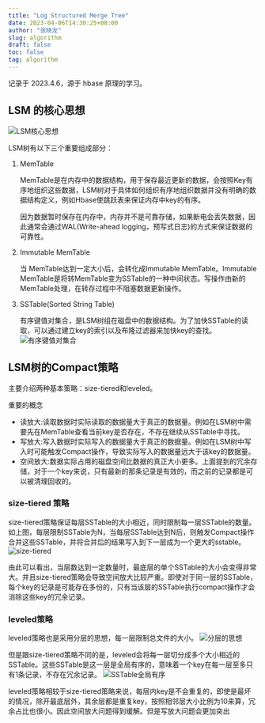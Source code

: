 ```yaml
---
title: "Log Structured Merge Tree"
date: 2023-04-06T14:30:25+08:00
author: "张晓龙"
slug: algorithm
draft: false
toc: false
tag: algorithm
---
```


记录于 2023.4.6，源于 hbase 原理的学习。

## LSM 的核心思想

![LSM核心思想](https://bed-image.oss-cn-beijing.aliyuncs.com/techwhims/2023-04-06_15-02-13.jpg)

LSM树有以下三个重要组成部分：

1. MemTable

    MemTable是在内存中的数据结构，用于保存最近更新的数据，会按照Key有序地组织这些数据，LSM树对于具体如何组织有序地组织数据并没有明确的数据结构定义，例如Hbase使跳跃表来保证内存中key的有序。

    因为数据暂时保存在内存中，内存并不是可靠存储，如果断电会丢失数据，因此通常会通过WAL(Write-ahead logging，预写式日志)的方式来保证数据的可靠性。

2. Immutable MemTable

    当 MemTable达到一定大小后，会转化成Immutable MemTable。Immutable MemTable是将转MemTable变为SSTable的一种中间状态。写操作由新的MemTable处理，在转存过程中不阻塞数据更新操作。

3. SSTable(Sorted String Table)

    有序键值对集合，是LSM树组在磁盘中的数据结构。为了加快SSTable的读取，可以通过建立key的索引以及布隆过滤器来加快key的查找。
    ![有序键值对集合](https://bed-image.oss-cn-beijing.aliyuncs.com/2023-04-06-070759.jpg)

## LSM树的Compact策略

主要介绍两种基本策略：size-tiered和leveled。

重要的概念

- 读放大:读取数据时实际读取的数据量大于真正的数据量。例如在LSM树中需要先在MemTable查看当前key是否存在，不存在继续从SSTable中寻找。
- 写放大:写入数据时实际写入的数据量大于真正的数据量。例如在LSM树中写入时可能触发Compact操作，导致实际写入的数据量远大于该key的数据量。
- 空间放大:数据实际占用的磁盘空间比数据的真正大小更多。上面提到的冗余存储，对于一个key来说，只有最新的那条记录是有效的，而之前的记录都是可以被清理回收的。

### size-tiered 策略

size-tiered策略保证每层SSTable的大小相近，同时限制每一层SSTable的数量。如上图，每层限制SSTable为N，当每层SSTable达到N后，则触发Compact操作合并这些SSTable，并将合并后的结果写入到下一层成为一个更大的sstable。
![size-tiered](https://bed-image.oss-cn-beijing.aliyuncs.com/2023-04-06-071031.jpg)

由此可以看出，当层数达到一定数量时，最底层的单个SSTable的大小会变得非常大。并且size-tiered策略会导致空间放大比较严重。即使对于同一层的SSTable，每个key的记录是可能存在多份的，只有当该层的SSTable执行compact操作才会消除这些key的冗余记录。

### leveled策略

leveled策略也是采用分层的思想，每一层限制总文件的大小。
![分层的思想](https://bed-image.oss-cn-beijing.aliyuncs.com/2023-04-06-071056.jpg)

但是跟size-tiered策略不同的是，leveled会将每一层切分成多个大小相近的SSTable。这些SSTable是这一层是全局有序的，意味着一个key在每一层至多只有1条记录，不存在冗余记录。
![SSTable全局有序](https://bed-image.oss-cn-beijing.aliyuncs.com/2023-04-06-071114.jpg)

leveled策略相较于size-tiered策略来说，每层内key是不会重复的，即使是最坏的情况，除开最底层外，其余层都是重复key，按照相邻层大小比例为10来算，冗余占比也很小。因此空间放大问题得到缓解。但是写放大问题会更加突出